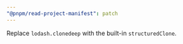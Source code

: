 ```yaml
---
"@pnpm/read-project-manifest": patch
---
```


Replace `lodash.clonedeep` with the built-in `structuredClone`.

